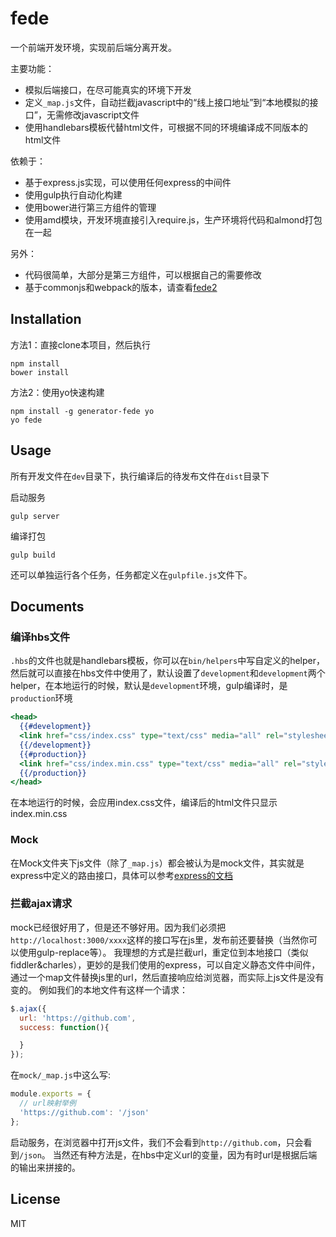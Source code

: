 # fede

一个前端开发环境，实现前后端分离开发。

主要功能：

- 模拟后端接口，在尽可能真实的环境下开发
- 定义`_map.js`文件，自动拦截javascript中的“线上接口地址”到“本地模拟的接口”，无需修改javascript文件
- 使用handlebars模板代替html文件，可根据不同的环境编译成不同版本的html文件

依赖于：

- 基于express.js实现，可以使用任何express的中间件
- 使用gulp执行自动化构建
- 使用bower进行第三方组件的管理
- 使用amd模块，开发环境直接引入require.js，生产环境将代码和almond打包在一起

另外：

- 代码很简单，大部分是第三方组件，可以根据自己的需要修改
- 基于commonjs和webpack的版本，请查看[fede2](https://github.com/keenwon/fede2)

## Installation

方法1：直接clone本项目，然后执行

```shell
npm install
bower install
```

方法2：使用yo快速构建

```shell
npm install -g generator-fede yo
yo fede
```

## Usage

所有开发文件在`dev`目录下，执行编译后的待发布文件在`dist`目录下

启动服务

```shell
gulp server
```

编译打包

```shell
gulp build
```

还可以单独运行各个任务，任务都定义在`gulpfile.js`文件下。

## Documents

### 编译hbs文件

`.hbs`的文件也就是handlebars模板，你可以在`bin/helpers`中写自定义的helper，然后就可以直接在hbs文件中使用了，默认设置了`development`和`development`两个helper，在本地运行的时候，默认是`development`环境，gulp编译时，是`production`环境

```handlebars
<head>
  {{#development}}
  <link href="css/index.css" type="text/css" media="all" rel="stylesheet" />
  {{/development}}
  {{#production}}
  <link href="css/index.min.css" type="text/css" media="all" rel="stylesheet" />
  {{/production}}
</head>
```

在本地运行的时候，会应用index.css文件，编译后的html文件只显示index.min.css

### Mock

在Mock文件夹下js文件（除了`_map.js`）都会被认为是mock文件，其实就是express中定义的路由接口，具体可以参考[express的文档](http://expressjs.com/zh/4x/api.html)

### 拦截ajax请求

mock已经很好用了，但是还不够好用。因为我们必须把`http://localhost:3000/xxxx`这样的接口写在js里，发布前还要替换（当然你可以使用gulp-replace等）。
我理想的方式是拦截url，重定位到本地接口（类似fiddler&charles），更妙的是我们使用的express，可以自定义静态文件中间件，通过一个map文件替换js里的url，然后直接响应给浏览器，而实际上js文件是没有变的。
例如我们的本地文件有这样一个请求：

```javascript
$.ajax({
  url: 'https://github.com',
  success: function(){

  }
});
```

在`mock/_map.js`中这么写:

```javascript
module.exports = {
  // url映射举例
  'https://github.com': '/json'
};
```

启动服务，在浏览器中打开js文件，我们不会看到`http://github.com`，只会看到`/json`。
当然还有种方法是，在hbs中定义url的变量，因为有时url是根据后端的输出来拼接的。

## License

MIT
